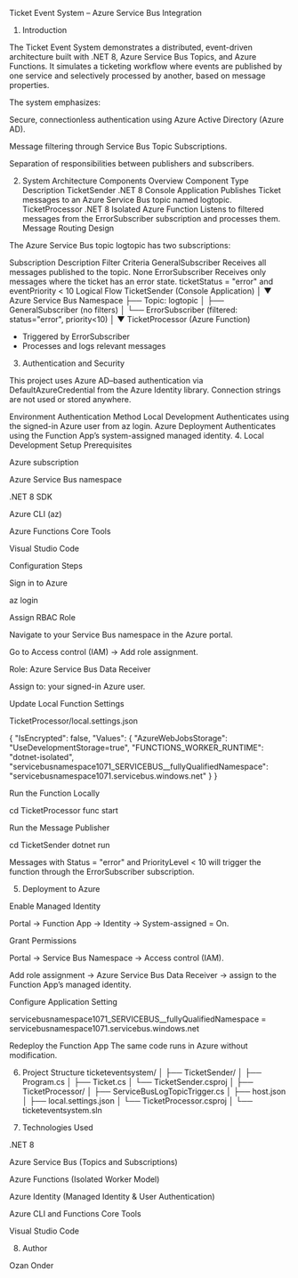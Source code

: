 Ticket Event System – Azure Service Bus Integration
1. Introduction

The Ticket Event System demonstrates a distributed, event-driven architecture built with .NET 8, Azure Service Bus Topics, and Azure Functions.
It simulates a ticketing workflow where events are published by one service and selectively processed by another, based on message properties.

The system emphasizes:

Secure, connectionless authentication using Azure Active Directory (Azure AD).

Message filtering through Service Bus Topic Subscriptions.

Separation of responsibilities between publishers and subscribers.

2. System Architecture
Components Overview
Component	Type	Description
TicketSender	.NET 8 Console Application	Publishes Ticket messages to an Azure Service Bus topic named logtopic.
TicketProcessor	.NET 8 Isolated Azure Function	Listens to filtered messages from the ErrorSubscriber subscription and processes them.
Message Routing Design

The Azure Service Bus topic logtopic has two subscriptions:

Subscription	Description	Filter Criteria
GeneralSubscriber	Receives all messages published to the topic.	None
ErrorSubscriber	Receives only messages where the ticket has an error state.	ticketStatus = "error" and eventPriority < 10
Logical Flow
TicketSender (Console Application)
        │
        ▼
Azure Service Bus Namespace
   ├── Topic: logtopic
   │    ├── GeneralSubscriber  (no filters)
   │    └── ErrorSubscriber    (filtered: status="error", priority<10)
        │
        ▼
TicketProcessor (Azure Function)
   - Triggered by ErrorSubscriber
   - Processes and logs relevant messages

3. Authentication and Security

This project uses Azure AD–based authentication via DefaultAzureCredential from the Azure Identity library.
Connection strings are not used or stored anywhere.

Environment	Authentication Method
Local Development	Authenticates using the signed-in Azure user from az login.
Azure Deployment	Authenticates using the Function App’s system-assigned managed identity.
4. Local Development Setup
Prerequisites

Azure subscription

Azure Service Bus namespace

.NET 8 SDK

Azure CLI (az)

Azure Functions Core Tools

Visual Studio Code

Configuration Steps

Sign in to Azure

az login


Assign RBAC Role

Navigate to your Service Bus namespace in the Azure portal.

Go to Access control (IAM) → Add role assignment.

Role: Azure Service Bus Data Receiver

Assign to: your signed-in Azure user.

Update Local Function Settings

TicketProcessor/local.settings.json

{
  "IsEncrypted": false,
  "Values": {
    "AzureWebJobsStorage": "UseDevelopmentStorage=true",
    "FUNCTIONS_WORKER_RUNTIME": "dotnet-isolated",
    "servicebusnamespace1071_SERVICEBUS__fullyQualifiedNamespace": "servicebusnamespace1071.servicebus.windows.net"
  }
}


Run the Function Locally

cd TicketProcessor
func start


Run the Message Publisher

cd TicketSender
dotnet run


Messages with Status = "error" and PriorityLevel < 10 will trigger the function through the ErrorSubscriber subscription.

5. Deployment to Azure

Enable Managed Identity

Portal → Function App → Identity → System-assigned = On.

Grant Permissions

Portal → Service Bus Namespace → Access control (IAM).

Add role assignment → Azure Service Bus Data Receiver → assign to the Function App’s managed identity.

Configure Application Setting

servicebusnamespace1071_SERVICEBUS__fullyQualifiedNamespace = servicebusnamespace1071.servicebus.windows.net


Redeploy the Function App
The same code runs in Azure without modification.

6. Project Structure
ticketeventsystem/
│
├── TicketSender/
│   ├── Program.cs
│   ├── Ticket.cs
│   └── TicketSender.csproj
│
├── TicketProcessor/
│   ├── ServiceBusLogTopicTrigger.cs
│   ├── host.json
│   ├── local.settings.json
│   └── TicketProcessor.csproj
│
└── ticketeventsystem.sln

7. Technologies Used

.NET 8

Azure Service Bus (Topics and Subscriptions)

Azure Functions (Isolated Worker Model)

Azure Identity (Managed Identity & User Authentication)

Azure CLI and Functions Core Tools

Visual Studio Code

8. Author

Ozan Onder